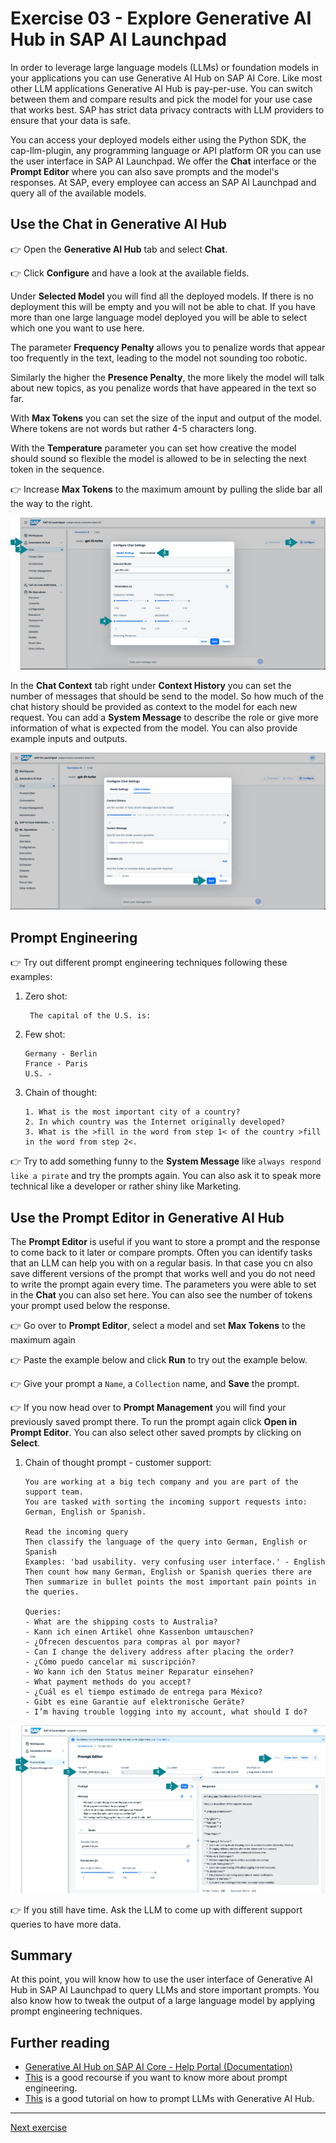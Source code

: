<link rel="stylesheet" href="../../assets/style.css">

# Exercise 03 - Explore Generative AI Hub in SAP AI Launchpad

In order to leverage large language models (LLMs) or foundation models in your applications you can use Generative AI Hub on SAP AI Core. Like most other LLM applications Generative AI Hub is pay-per-use. You can switch between them and compare results and pick the model for your use case that works best. SAP has strict data privacy contracts with LLM providers to ensure that your data is safe.

You can access your deployed models either using the Python SDK, the cap-llm-plugin, any programming language or API platform OR you can use the user interface in SAP AI Launchpad. We offer the <b>Chat</b> interface or the <b>Prompt Editor</b> where you can also save prompts and the model's responses. At SAP, every employee can access an SAP AI Launchpad and query all of the available models.

## Use the Chat in Generative AI Hub

👉 Open the <b>Generative AI Hub</b> tab and select <b>Chat</b>.

👉 Click <b>Configure</b> and have a look at the available fields.

Under <b>Selected Model</b> you will find all the deployed models. If there is no deployment this will be empty and you will not be able to chat. If you have more than one large language model deployed you will be able to select which one you want to use here.

The parameter <b>Frequency Penalty</b> allows you to penalize words that appear too frequently in the text, leading to the model not sounding too robotic.

Similarly the higher the <b>Presence Penalty</b>, the more likely the model will talk about new topics, as you penalize words that have appeared in the text so far.

With <b>Max Tokens</b> you can set the size of the input and output of the model. Where tokens are not words but rather 4-5 characters long.

With the <b>Temperature</b> parameter you can set how creative the model should sound so flexible the model is allowed to be in selecting the next token in the sequence.

👉 Increase <b>Max Tokens</b> to the maximum amount by pulling the slide bar all the way to the right.

![Chat 1/2](assets/chat.png)

In the <b>Chat Context</b> tab right under <b>Context History</b> you can set the number of messages that should be send to the model. So how much of the chat history should be provided as context to the model for each new request. You can add a <b>System Message</b> to describe the role or give more information of what is expected from the model. You can also provide example inputs and outputs.

![Chat 2/2](assets/chat_2.png)

## Prompt Engineering

👉 Try out different prompt engineering techniques following these examples:

1. Zero shot:
   ```
    The capital of the U.S. is:
   ```
2. Few shot:
   ```
   Germany - Berlin
   France - Paris
   U.S. -
   ```
3. Chain of thought:
   ```
   1. What is the most important city of a country?
   2. In which country was the Internet originally developed?
   3. What is the >fill in the word from step 1< of the country >fill in the word from step 2<.
   ```

👉 Try to add something funny to the <b>System Message</b> like `always respond like a pirate` and try the prompts again. You can also ask it to speak more technical like a developer or rather shiny like Marketing.

## Use the Prompt Editor in Generative AI Hub

The <b>Prompt Editor</b> is useful if you want to store a prompt and the response to come back to it later or compare prompts. Often you can identify tasks that an LLM can help you with on a regular basis. In that case you cn also save different versions of the prompt that works well and you do not need to write the prompt again every time. The parameters you were able to set in the <b>Chat</b> you can also set here. You can also see the number of tokens your prompt used below the response.

👉 Go over to <b>Prompt Editor</b>, select a model and set <b>Max Tokens</b> to the maximum again

👉 Paste the example below and click <b>Run</b> to try out the example below.

👉 Give your prompt a `Name`, a `Collection` name, and <b>Save</b> the prompt.

👉 If you now head over to <b>Prompt Management</b> you will find your previously saved prompt there. To run the prompt again click <b>Open in Prompt Editor</b>. You can also select other saved prompts by clicking on <b>Select</b>.

1. Chain of thought prompt - customer support:

   ```
   You are working at a big tech company and you are part of the support team.
   You are tasked with sorting the incoming support requests into: German, English or Spanish.

   Read the incoming query
   Then classify the language of the query into German, English or Spanish
   Examples: 'bad usability. very confusing user interface.' - English
   Then count how many German, English or Spanish queries there are
   Then summarize in bullet points the most important pain points in the queries.

   Queries:
   - What are the shipping costs to Australia?
   - Kann ich einen Artikel ohne Kassenbon umtauschen?
   - ¿Ofrecen descuentos para compras al por mayor?
   - Can I change the delivery address after placing the order?
   - ¿Cómo puedo cancelar mi suscripción?
   - Wo kann ich den Status meiner Reparatur einsehen?
   - What payment methods do you accept?
   - ¿Cuál es el tiempo estimado de entrega para México?
   - Gibt es eine Garantie auf elektronische Geräte?
   - I’m having trouble logging into my account, what should I do?
   ```

![Prompt Editor](assets/prompt_editor.png)

👉 If you still have time. Ask the LLM to come up with different support queries to have more data.

## Summary

At this point, you will know how to use the user interface of Generative AI Hub in SAP AI Launchpad to query LLMs and store important prompts. You also know how to tweak the output of a large language model by applying prompt engineering techniques.

## Further reading

- [Generative AI Hub on SAP AI Core - Help Portal (Documentation)](https://help.sap.com/docs/sap-ai-core/sap-ai-core-service-guide/generative-ai-hub-in-sap-ai-core-7db524ee75e74bf8b50c167951fe34a5)
- [This](https://www.promptingguide.ai/) is a good recourse if you want to know more about prompt engineering.
- [This](https://developers.sap.com/tutorials/ai-core-generative-ai.html) is a good tutorial on how to prompt LLMs with Generative AI Hub.

---

[Next exercise](../04-create-connection-configuration/README.md)
